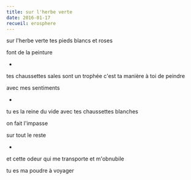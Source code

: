 ```yaml
---
title: sur l'herbe verte
date: 2016-01-17
recueil: erosphere
---
```


sur l'herbe verte
tes pieds blancs et roses

font de la peinture

*

tes chaussettes sales sont un trophée
c'est ta manière à toi de peindre

avec mes sentiments

*

tu es la reine du vide
avec tes chaussettes blanches

on fait l'impasse

sur tout le reste

*

et cette odeur qui me transporte
et m'obnubile

tu es ma poudre à voyager
